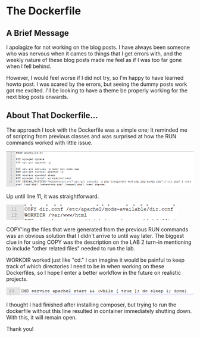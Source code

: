 # The Dockerfile
## A Brief Message

I apolagize for not working on the blog posts. I have always been someone who was
nervous when it cames to things that I get errors with, and the weekly nature of
these blog posts made me feel as if I was too far gone when I fell behind.

However, I would feel worse if I did not try, so I'm happy to have learned howto
post. I was scared by the errors, but seeing the dummy posts work got me excited.
I'll be looking to have a theme be properly working for the next blog posts onwards.

## About That Dockerfile...

The approach I took with the Dockerfile was a simple one; It reminded me of scripting
from previous classes and was surprised at how the RUN commands worked with little
issue.

![Docker1](/images/docker1.jpg)

Up until line 11, it was straightforward.

![Docker2](/images/docker2.jpg)

COPY'ing the files that were generated from the previous RUN commands was an obvious
solution that I didn't arrive to until way later. The biggest clue in for using COPY
was the description on the LAB 2 turn-in mentioning to include "other related files"
needed to run the lab.

WORKDIR worked just like "cd." I can imagine it would be painful to keep track of
which directories I need to be in when working on these Dockerfiles, so I hope I
enter a better workflow in the future on realistic projects.

![Docker3](/images/docker3.jpg)

I thought I had finished after installing composer, but trying to run the dockerfile
without this line resulted in container immediately shutting down. With this, it will
remain open.

Thank you! 